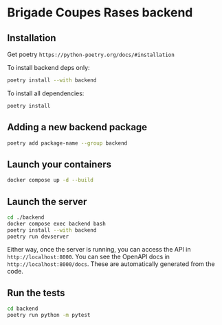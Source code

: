 # Brigade Coupes Rases backend

## Installation

Get poetry `https://python-poetry.org/docs/#installation`

To install backend deps only:

```bash
poetry install --with backend
```

To install all dependencies:

```bash
poetry install
```

## Adding a new backend package

```bash
poetry add package-name --group backend
```

## Launch your containers
```bash
docker compose up -d --build
```

## Launch the server

```bash
cd ./backend
docker compose exec backend bash
poetry install --with backend
poetry run devserver
```

Either way, once the server is running, you can access the API in `http://localhost:8000`. You can see the OpenAPI docs in `http://localhost:8000/docs`. These are automatically generated from the code.

## Run the tests

```bash
cd backend
poetry run python -m pytest
```
